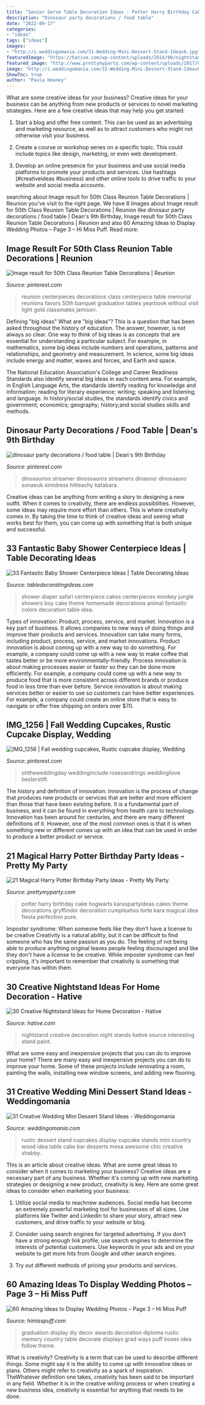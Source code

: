 ```yaml
---
title: "Senior Serve Table Decoration Ideas : Potter Harry Birthday Cake Hogwarts Karaspartyideas Cakes Theme Decorations Gryffindor Decoration Cumpleaños Torte Kara Magical Idea Fiesta Perfection Pure"
description: "Dinosaur party decorations / food table"
date: "2022-09-17"
categories:
- "ideas"
tags: ["ideas"]
images:
- "http://i.weddingomania.com/31-Wedding-Mini-Dessert-Stand-Ideas6.jpg"
featuredImage: "https://hative.com/wp-content/uploads/2014/06/nightstand-ideas/26-creative-nightstand-ideas.jpg"
featured_image: "http://www.prettymyparty.com/wp-content/uploads/2017/07/harry-potter-birthday-cake-e1500691012615.jpg"
image: "http://i.weddingomania.com/31-Wedding-Mini-Dessert-Stand-Ideas6.jpg"
ShowToc: true
author: "Paula Heaney"
---
```



What are some creative ideas for your business?
Creative ideas for your business can be anything from new products or services to novel marketing strategies. Here are a few creative ideas that may help you get started:
1. Start a blog and offer free content. This can be used as an advertising and marketing resource, as well as to attract customers who might not otherwise visit your business.

2. Create a course or workshop series on a specific topic. This could include topics like design, marketing, or even web development.

3. Develop an online presence for your business and use social media platforms to promote your products and services. Use hashtags (#creativeideas #business) and other online tools to drive traffic to your website and social media accounts.


	

		
searching about Image result for 50th Class Reunion Table Decorations | Reunion you've visit to the right page. We have 8 Images about Image result for 50th Class Reunion Table Decorations | Reunion like dinosaur party decorations / food table | Dean&#039;s 9th Birthday, Image result for 50th Class Reunion Table Decorations | Reunion and also 60 Amazing Ideas to Display Wedding Photos – Page 3 – Hi Miss Puff. Read more:
		
    
## Image Result For 50th Class Reunion Table Decorations | Reunion

<img loading=lazy src="https://i.pinimg.com/736x/f2/92/0e/f2920e3b30b69c8012a13174ff601d0e.jpg" onerror="this.onerror=null;this.src='https://tse1.mm.bing.net/th?id=OIP._Wv6wMzu1Dt-j9OG-6Dh8gHaJ3&amp;pid=15.1';" alt="Image result for 50th Class Reunion Table Decorations | Reunion">

_Source: pinterest.com_

>reunion centerpieces decorations class centerpiece table memorial reunions favors 50th banquet graduation tables yearbook without visit light gold classmates jamison. 

	

Defining "big ideas"
What are "big ideas"? This is a question that has been asked throughout the history of education. The answer, however, is not always so clear.
One way to think of big ideas is as concepts that are essential for understanding a particular subject. For example, in mathematics, some big ideas include numbers and operations, patterns and relationships, and geometry and measurement. In science, some big ideas include energy and matter, waves and forces, and Earth and space.

The National Education Association's College and Career Readiness Standards also identify several big ideas in each content area. For example, in English Language Arts, the standards identify reading for knowledge and information; reading for literary experience; writing; speaking and listening; and language. In history/social studies, the standards identify civics and government; economics; geography; history;and social studies skills and methods.

    
## Dinosaur Party Decorations / Food Table | Dean&#039;s 9th Birthday

<img loading=lazy src="https://s-media-cache-ak0.pinimg.com/736x/2c/1f/96/2c1f96650c37ec0273e338de65ceb432.jpg" onerror="this.onerror=null;this.src='https://tse3.mm.bing.net/th?id=OIP.FymaFXhaHZdePEeiRnU_AAHaLJ&amp;pid=15.1';" alt="dinosaur party decorations / food table | Dean&#039;s 9th Birthday">

_Source: pinterest.com_

>dinosaurios streamer dinossauros streamers dinasour dinossauro sonaeuk simidress hitteachy katabara. 

	

Creative ideas can be anything from writing a story to designing a new outfit. When it comes to creativity, there are endless possibilities. However, some ideas may require more effort than others. This is where creativity comes in. By taking the time to think of creative ideas and seeing what works best for them, you can come up with something that is both unique and successful.

    
## 33 Fantastic Baby Shower Centerpiece Ideas | Table Decorating Ideas

<img loading=lazy src="https://img0.etsystatic.com/000/0/5429560/il_fullxfull.339241588.jpg" onerror="this.onerror=null;this.src='https://tse2.mm.bing.net/th?id=OIP.jGDVI6ghCyi4zYt-O1guOwHaFj&amp;pid=15.1';" alt="33 Fantastic Baby Shower Centerpiece Ideas | Table Decorating Ideas">

_Source: tabledecoratingideas.com_

>shower diaper safari centerpiece cakes centerpieces monkey jungle showers boy cake theme homemade decorations animal fantastic colors decoration table idea. 

	

Types of innovation: Product, process, service, and market.
Innovation is a key part of business. It allows companies to new ways of doing things and improve their products and services. Innovation can take many forms, including product, process, service, and market innovations. 
Product innovation is about coming up with a new way to do something. For example, a company could come up with a new way to make coffee that tastes better or be more environmentally-friendly. Process innovation is about making processes easier or faster so they can be done more efficiently. For example, a company could come up with a new way to produce food that is more consistent across different brands or produce food in less time than ever before. Service innovation is about making services better or easier to use so customers can have better experiences. For example, a company could create an online store that is easy to navigate or offer free shipping on orders over $70.

    
## IMG_1256 | Fall Wedding Cupcakes, Rustic Cupcake Display, Wedding

<img loading=lazy src="https://i.pinimg.com/originals/32/81/57/32815763786d4f51a9967202e1ab8ebe.jpg" onerror="this.onerror=null;this.src='https://tse2.mm.bing.net/th?id=OIP.jJZSEKdM4BBBSDGmg7jcQQHaLH&amp;pid=15.1';" alt="IMG_1256 | Fall wedding cupcakes, Rustic cupcake display, Wedding">

_Source: pinterest.com_

>ohtheweddingday weddinginclude rosesandrings weddingilove besterstift. 

	

The history and definition of innovation:
Innovation is the process of change that produces new products or services that are better and more efficient than those that have been existing before. It is a fundamental part of business, and it can be found in everything from health care to technology. Innovation has been around for centuries, and there are many different definitions of it. However, one of the most common ones is that it is when something new or different comes up with an idea that can be used in order to produce a better product or service.

    
## 21 Magical Harry Potter Birthday Party Ideas - Pretty My Party

<img loading=lazy src="http://www.prettymyparty.com/wp-content/uploads/2017/07/harry-potter-birthday-cake-e1500691012615.jpg" onerror="this.onerror=null;this.src='https://tse4.mm.bing.net/th?id=OIP.qj0zmbtx7daxmAVyMjfIOQHaLH&amp;pid=15.1';" alt="21 Magical Harry Potter Birthday Party Ideas - Pretty My Party">

_Source: prettymyparty.com_

>potter harry birthday cake hogwarts karaspartyideas cakes theme decorations gryffindor decoration cumpleaños torte kara magical idea fiesta perfection pure. 

	

Imposter syndrome: When someone feels like they don't have a license to be creative
Creativity is a natural ability, but it can be difficult to find someone who has the same passion as you do. The feeling of not being able to produce anything original leaves people feeling discouraged and like they don't have a license to be creative. While imposter syndrome can feel crippling, it's important to remember that creativity is something that everyone has within them.

    
## 30 Creative Nightstand Ideas For Home Decoration - Hative

<img loading=lazy src="https://hative.com/wp-content/uploads/2014/06/nightstand-ideas/26-creative-nightstand-ideas.jpg" onerror="this.onerror=null;this.src='https://tse4.mm.bing.net/th?id=OIP.Kpn5D3Uffo6GMB_cUI4ZAAHaJ4&amp;pid=15.1';" alt="30 Creative Nightstand Ideas for Home Decoration - Hative">

_Source: hative.com_

>nightstand creative decoration night stands hative source interesting stand paint. 

	

What are some easy and inexpensive projects that you can do to improve your home?
There are many easy and inexpensive projects you can do to improve your home. Some of these projects include renovating a room, painting the walls, installing new window screens, and adding new flooring.

    
## 31 Creative Wedding Mini Dessert Stand Ideas - Weddingomania

<img loading=lazy src="http://i.weddingomania.com/31-Wedding-Mini-Dessert-Stand-Ideas6.jpg" onerror="this.onerror=null;this.src='https://tse3.mm.bing.net/th?id=OIP.orPQfNsp3kRRNdYRDbFxDQAAAA&amp;pid=15.1';" alt="31 Creative Wedding Mini Dessert Stand Ideas - Weddingomania">

_Source: weddingomania.com_

>rustic dessert stand cupcakes display cupcake stands mini country wood idea table cake bar desserts mesa awesome chic creative shabby. 

	

This is an article about creative ideas. What are some great ideas to consider when it comes to marketing your business?
Creative ideas are a necessary part of any business. Whether it's coming up with new marketing strategies or designing a new product, creativity is key. Here are some great ideas to consider when marketing your business: 
1. Utilize social media to reachnew audiences. Social media has become an extremely powerful marketing tool for businesses of all sizes. Use platforms like Twitter and LinkedIn to share your story, attract new customers, and drive traffic to your website or blog. 

2. Consider using search engines for targeted advertising. If you don't have a strong enough link profile, use search engines to determine the interests of potential customers. Use keywords in your ads and on your website to get more hits from Google and other search engines. 

3. Try out different methods of pricing your products and services.

    
## 60 Amazing Ideas To Display Wedding Photos – Page 3 – Hi Miss Puff

<img loading=lazy src="http://www.himisspuff.com/wp-content/uploads/2016/08/rustic-country-wedding-photo-display.jpg" onerror="this.onerror=null;this.src='https://tse1.mm.bing.net/th?id=OIP.bg3f4JgWf9SzmxMlzbw9VQHaLJ&amp;pid=15.1';" alt="60 Amazing Ideas to Display Wedding Photos – Page 3 – Hi Miss Puff">

_Source: himisspuff.com_

>graduation display diy decor awards decoration diploma rustic memory country table decorate displays grad ways puff boxes idea follow theme. 

	

What is creativity?
Creativity is a term that can be used to describe different things. Some might say it is the ability to come up with innovative ideas or plans. Others might refer to creativity as a spark of inspiration. TheWhatever definition one takes, creativity has been said to be important in any field. Whether it is in the creative writing process or when creating a new business idea, creativity is essential for anything that needs to be done.

